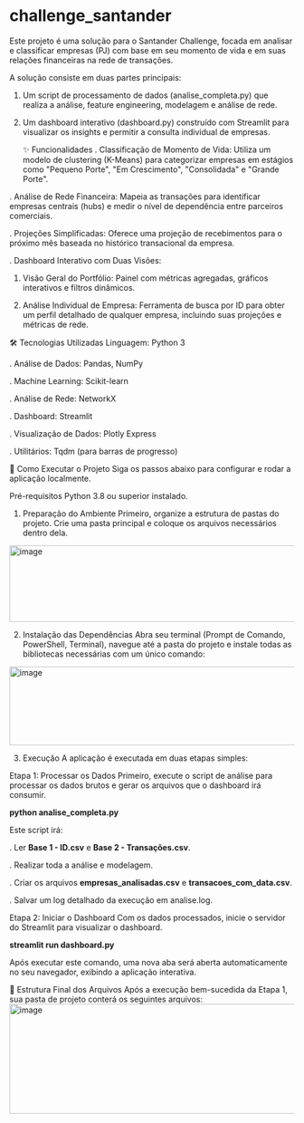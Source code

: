 # challenge_santander

Este projeto é uma solução para o Santander Challenge, focada em analisar e classificar empresas (PJ) com base em seu momento de vida e em suas relações financeiras na rede de transações.

A solução consiste em duas partes principais:

1. Um script de processamento de dados (analise_completa.py) que realiza a análise, feature engineering, modelagem e análise de rede.

2. Um dashboard interativo (dashboard.py) construído com Streamlit para visualizar os insights e permitir a consulta individual de empresas.

   ✨ Funcionalidades
. Classificação de Momento de Vida: Utiliza um modelo de clustering (K-Means) para categorizar empresas em estágios como "Pequeno Porte", "Em Crescimento", "Consolidada" e "Grande Porte".

. Análise de Rede Financeira: Mapeia as transações para identificar empresas centrais (hubs) e medir o nível de dependência entre parceiros comerciais.

. Projeções Simplificadas: Oferece uma projeção de recebimentos para o próximo mês baseada no histórico transacional da empresa.

. Dashboard Interativo com Duas Visões:

1. Visão Geral do Portfólio: Painel com métricas agregadas, gráficos interativos e filtros dinâmicos.

2. Análise Individual de Empresa: Ferramenta de busca por ID para obter um perfil detalhado de qualquer empresa, incluindo suas projeções e métricas de rede.

🛠️ Tecnologias Utilizadas
Linguagem: Python 3

. Análise de Dados: Pandas, NumPy

. Machine Learning: Scikit-learn

. Análise de Rede: NetworkX

. Dashboard: Streamlit

. Visualização de Dados: Plotly Express

. Utilitários: Tqdm (para barras de progresso)

🚀 Como Executar o Projeto
Siga os passos abaixo para configurar e rodar a aplicação localmente.

Pré-requisitos
Python 3.8 ou superior instalado.

1. Preparação do Ambiente
Primeiro, organize a estrutura de pastas do projeto. Crie uma pasta principal e coloque os arquivos necessários dentro dela.

<img width="713" height="135" alt="image" src="https://github.com/user-attachments/assets/0634f0d6-4ceb-4bbc-a38b-1b0ffde280bf" />


2. Instalação das Dependências
Abra seu terminal (Prompt de Comando, PowerShell, Terminal), navegue até a pasta do projeto e instale todas as bibliotecas necessárias com um único comando:
<img width="712" height="139" alt="image" src="https://github.com/user-attachments/assets/44769a6d-b86b-46f6-873e-a59a7067cc36" />

3. Execução
A aplicação é executada em duas etapas simples:

Etapa 1: Processar os Dados
Primeiro, execute o script de análise para processar os dados brutos e gerar os arquivos que o dashboard irá consumir.

**python analise_completa.py**

Este script irá:

. Ler **Base 1 - ID.csv** e **Base 2 - Transações.csv**.

. Realizar toda a análise e modelagem.

. Criar os arquivos **empresas_analisadas.csv** e **transacoes_com_data.csv**.

. Salvar um log detalhado da execução em analise.log.

Etapa 2: Iniciar o Dashboard
Com os dados processados, inicie o servidor do Streamlit para visualizar o dashboard.

**streamlit run dashboard.py**

Após executar este comando, uma nova aba será aberta automaticamente no seu navegador, exibindo a aplicação interativa.

📁 Estrutura Final dos Arquivos
Após a execução bem-sucedida da Etapa 1, sua pasta de projeto conterá os seguintes arquivos:
<img width="716" height="194" alt="image" src="https://github.com/user-attachments/assets/c6cfb2d0-f9c9-4298-a302-f0243ea2bed0" />


